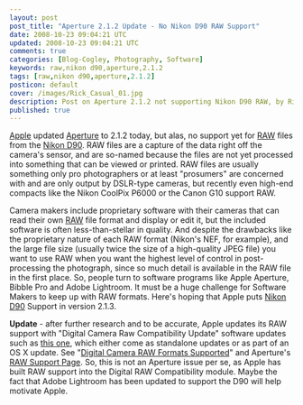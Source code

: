 ```yaml
---           
layout: post
post_title: "Aperture 2.1.2 Update - No Nikon D90 RAW Support"
date: 2008-10-23 09:04:21 UTC
updated: 2008-10-23 09:04:21 UTC
comments: true
categories: [Blog-Cogley, Photography, Software]
keywords: raw,nikon d90,aperture,2.1.2
tags: [raw,nikon d90,aperture,2.1.2]
posticon: default
cover: /images/Rick_Casual_01.jpg
description: Post on Aperture 2.1.2 not supporting Nikon D90 RAW, by Rick Cogley. 
published: true
---
```

 

[](http://www.flickr.com/photos/81796435@N00/2962355869 "View 'Apple Aperture 2.1.2 - Still No Nikon D90 RAW Support' on Flickr.com")[Apple](http://rick.cogley.info/topics_files/Apple.php) updated [Aperture](http://rick.cogley.info/topics_files/Apple_Aperture.php) to 2.1.2 today, but alas, no support yet for [RAW](http://rick.cogley.info/topics_files/RAW.php) files from the [Nikon D90](http://rick.cogley.info/topics_files/Nikon_D90.php). RAW files are a capture of the data right off the camera's sensor, and are so-named because the files are not yet processed into something that can be viewed or printed. RAW files are usually something only pro photographers or at least "prosumers" are concerned with and are only output by DSLR-type cameras, but recently even high-end compacts like the Nikon CoolPix P6000 or the Canon G10 support RAW. 


Camera makers include proprietary software with their cameras that can read their own [RAW](http://rick.cogley.info/topics_files/RAW.php) file format and display or edit it, but the included software is often less-than-stellar in quality. And despite the drawbacks like the proprietary nature of each RAW format (Nikon's NEF, for example), and the large file size (usually twice the size of a high-quality JPEG file) you want to use RAW when you want the highest level of control in post-processing the photograph, since so much detail is available in the RAW file in the first place. So, people turn to software programs like Apple Aperture, Bibble Pro and Adobe Lightroom. It must be a huge challenge for Software Makers to keep up with RAW formats. Here's hoping that Apple puts [Nikon D90](http://rick.cogley.info/topics_files/Nikon_D90.php) Support in version 2.1.3. 

**Update** - after further research and to be accurate, Apple updates its RAW support with "Digital Camera Raw Compatibility Update" software updates such as [this one](http://www.apple.com/support/downloads/digitalcamerarawcompatibilityupdate22.html), which either come as standalone updates or as part of an OS X update. See "[Digital Camera RAW Formats Supported](http://support.apple.com/kb/HT1475)" and Aperture's [RAW Support Page](http://www.apple.com/aperture/specs/raw.html). So, this is not an Aperture issue per se, as Apple has built RAW support into the Digital RAW Compatibility module. Maybe the fact that Adobe Lightroom has been updated to support the D90 will help motivate Apple.   
